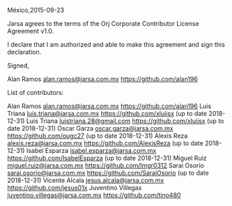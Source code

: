 México,2015-09-23

Jarsa agrees to the terms of the Orj Corporate Contributor License Agreement v1.0.

I declare that I am authorized and able to make this agreement and sign this declaration.

Signed,

Alan Ramos  alan.ramos@jarsa.com.mx https://github.com/alan196

List of contributors:

Alan Ramos alan.ramos@jarsa.com.mx https://github.com/alan196
Luis Triana luis.triana@jarsa.com.mx https://github.com/xluiisx (up to date 2018-12-31)
Luis Triana luistriana.28@gmail.com https://github.com/xluiisx (up to date 2018-12-31)
Oscar Garza oscar.garza@jarsa.com.mx https://github.com/ougc27 (up to date 2018-12-31)
Alexis Reza alexis.reza@jarsa.com.mx https://github.com/AlexisReza (up to date 2018-12-31)
Isabel Esparza isabel.esparza@jarsa.com.mx https://github.com/IsabelEsparza (up to date 2018-12-31)
Miguel Ruiz miguel.ruiz@jarsa.com.mx https://github.com/lmgr0312
Sarai Osorio sarai.osorio@jarsa.com.mx https://github.com/SaraiOsorio (up to date 2018-12-31)
Vicente Alcala jesus.alcala@jarsa.com.mx https://github.com/jesus01x
Juventino Villegas juventino.villegas@jarsa.com.mx https://github.com/tino480
